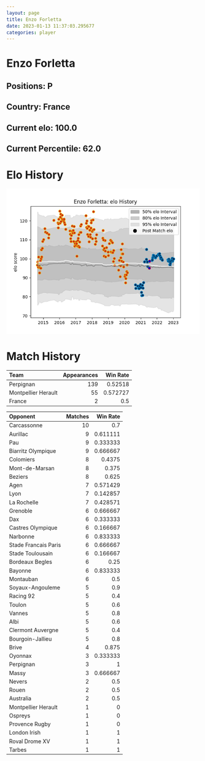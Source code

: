 ```yaml
---  
layout: page  
title: Enzo Forletta  
date: 2023-01-13 11:37:03.295677  
categories: player  
---
```

# Enzo Forletta

## Positions: P

## Country: France

## Current elo: 100.0

## Current Percentile: 62.0

# Elo History


![elo history](history_EnzoForletta.png)
# Match History


| Team                |   Appearances |   Win Rate |
|:--------------------|--------------:|-----------:|
| Perpignan           |           139 |   0.52518  |
| Montpellier Herault |            55 |   0.572727 |
| France              |             2 |   0.5      |

| Opponent             |   Matches |   Win Rate |
|:---------------------|----------:|-----------:|
| Carcassonne          |        10 |   0.7      |
| Aurillac             |         9 |   0.611111 |
| Pau                  |         9 |   0.333333 |
| Biarritz Olympique   |         9 |   0.666667 |
| Colomiers            |         8 |   0.4375   |
| Mont-de-Marsan       |         8 |   0.375    |
| Beziers              |         8 |   0.625    |
| Agen                 |         7 |   0.571429 |
| Lyon                 |         7 |   0.142857 |
| La Rochelle          |         7 |   0.428571 |
| Grenoble             |         6 |   0.666667 |
| Dax                  |         6 |   0.333333 |
| Castres Olympique    |         6 |   0.166667 |
| Narbonne             |         6 |   0.833333 |
| Stade Francais Paris |         6 |   0.666667 |
| Stade Toulousain     |         6 |   0.166667 |
| Bordeaux Begles      |         6 |   0.25     |
| Bayonne              |         6 |   0.833333 |
| Montauban            |         6 |   0.5      |
| Soyaux-Angouleme     |         5 |   0.9      |
| Racing 92            |         5 |   0.4      |
| Toulon               |         5 |   0.6      |
| Vannes               |         5 |   0.8      |
| Albi                 |         5 |   0.6      |
| Clermont Auvergne    |         5 |   0.4      |
| Bourgoin-Jallieu     |         5 |   0.8      |
| Brive                |         4 |   0.875    |
| Oyonnax              |         3 |   0.333333 |
| Perpignan            |         3 |   1        |
| Massy                |         3 |   0.666667 |
| Nevers               |         2 |   0.5      |
| Rouen                |         2 |   0.5      |
| Australia            |         2 |   0.5      |
| Montpellier Herault  |         1 |   0        |
| Ospreys              |         1 |   0        |
| Provence Rugby       |         1 |   0        |
| London Irish         |         1 |   1        |
| Roval Drome XV       |         1 |   1        |
| Tarbes               |         1 |   1        |